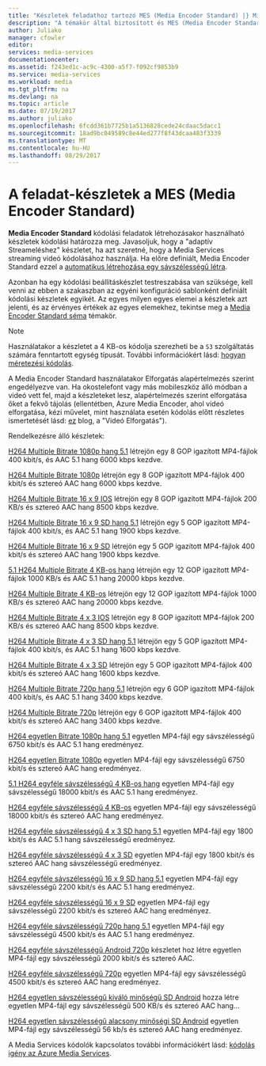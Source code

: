 ```yaml
---
title: "Készletek feladathoz tartozó MES (Media Encoder Standard) |} Microsoft Docs"
description: "A témakör által biztosított és MES (Media Encoder Standard) a feladat készletek áttekintése."
author: Juliako
manager: cfowler
editor: 
services: media-services
documentationcenter: 
ms.assetid: f243ed1c-ac9c-4300-a5f7-f092cf9853b9
ms.service: media-services
ms.workload: media
ms.tgt_pltfrm: na
ms.devlang: na
ms.topic: article
ms.date: 07/19/2017
ms.author: juliako
ms.openlocfilehash: 6fcdd361b7725b1a5136828cede24cdaac5dacc1
ms.sourcegitcommit: 18ad9bc049589c8e44ed277f8f43dcaa483f3339
ms.translationtype: MT
ms.contentlocale: hu-HU
ms.lasthandoff: 08/29/2017
---
```

# <a name="task-presets-for-mes-media-encoder-standard"></a>A feladat-készletek a MES (Media Encoder Standard)

**Media Encoder Standard** kódolási feladatok létrehozásakor használható készletek kódolási határozza meg. Javasoljuk, hogy a "adaptív Streameléshez" készletet, ha azt szeretné, hogy a Media Services streaming videó kódolásához használja. Ha előre definiált, Media Encoder Standard ezzel a [automatikus létrehozása egy sávszélességű létra](media-services-autogen-bitrate-ladder-with-mes.md). 

Azonban ha egy kódolási beállításkészlet testreszabása van szüksége, kell venni az ebben a szakaszban az egyéni konfiguráció sablonként definiált kódolási készletek egyikét. Az egyes milyen egyes elemei a készletek azt jelenti, és az érvényes értékek az egyes elemekhez, tekintse meg a [Media Encoder Standard séma](media-services-mes-schema.md) témakör.  
  
> [!NOTE]
>  Használatakor a készletet a 4 KB-os kódolja szerezheti be a `S3` szolgáltatás számára fenntartott egység típusát. További információkért lásd: [hogyan méretezési kódolás](https://azure.microsoft.com/en-us/documentation/articles/media-services-portal-encoding-units).  
  
A Media Encoder Standard használatakor Elforgatás alapértelmezés szerint engedélyezve van. Ha okostelefont vagy más mobileszköz álló módban a videó vett fel, majd a készleteket lesz, alapértelmezés szerint elforgatása őket a fekvő tájolás (ellentétben, Azure Media Encoder, ahol videó elforgatása, kézi művelet, mint használata esetén kódolás előtt részletes ismertetését lásd: [ez](http://azure.microsoft.com/blog/2014/08/21/advanced-encoding-features-in-azure-media-encoder/) blog, a "Videó Elforgatás").  
  
Rendelkezésre álló készletek:  
  
 [H264 Multiple Bitrate 1080p hang 5.1](media-services-mes-preset-H264-Multiple-Bitrate-1080p-Audio-5.1.md) létrejön egy 8 GOP igazított MP4-fájlok 400 kbit/s, és AAC 5.1 hang 6000 kbps kezdve.  
  
 [H264 Multiple Bitrate 1080p](media-services-mes-preset-H264-Multiple-Bitrate-1080p.md) létrejön egy 8 GOP igazított MP4-fájlok 400 kbit/s és sztereó AAC hang 6000 kbps kezdve.  
  
 [H264 Multiple Bitrate 16 x 9 IOS](media-services-mes-preset-H264-Multiple-Bitrate-16x9-for-iOS.md) létrejön egy 8 GOP igazított MP4-fájlok 200 KB/s és sztereó AAC hang 8500 kbps kezdve.  
  
 [H264 Multiple Bitrate 16 x 9 SD hang 5.1](media-services-mes-preset-H264-Multiple-Bitrate-16x9-SD-Audio-5.1.md) létrejön egy 5 GOP igazított MP4-fájlok 400 kbit/s, és AAC 5.1 hang 1900 kbps kezdve.  
  
 [H264 Multiple Bitrate 16 x 9 SD](media-services-mes-preset-H264-Multiple-Bitrate-16x9-SD.md) létrejön egy 5 GOP igazított MP4-fájlok 400 kbit/s és sztereó AAC hang 1900 kbps kezdve.  
  
 [5.1 H264 Multiple Bitrate 4 KB-os hang](media-services-mes-preset-H264-Multiple-Bitrate-4K-Audio-5.1.md) létrejön egy 12 GOP igazított MP4-fájlok 1000 KB/s és AAC 5.1 hang 20000 kbps kezdve.  
  
 [H264 Multiple Bitrate 4 KB-os](media-services-mes-preset-H264-Multiple-Bitrate-4K.md) létrejön egy 12 GOP igazított MP4-fájlok 1000 KB/s és sztereó AAC hang 20000 kbps kezdve.  
  
 [H264 Multiple Bitrate 4 x 3 IOS](media-services-mes-preset-H264-Multiple-Bitrate-4x3-for-iOS.md) létrejön egy 8 GOP igazított MP4-fájlok 200 KB/s és sztereó AAC hang 8500 kbps kezdve.  
  
 [H264 Multiple Bitrate 4 x 3 SD hang 5.1](media-services-mes-preset-H264-Multiple-Bitrate-4x3-SD-Audio-5.1.md) létrejön egy 5 GOP igazított MP4-fájlok 400 kbit/s, és AAC 5.1 hang 1600 kbps kezdve.  
  
 [H264 Multiple Bitrate 4 x 3 SD](media-services-mes-preset-H264-Multiple-Bitrate-4x3-SD.md) létrejön egy 5 GOP igazított MP4-fájlok 400 kbit/s és sztereó AAC hang 1600 kbps kezdve.  
  
 [H264 Multiple Bitrate 720p hang 5.1](media-services-mes-preset-H264-Multiple-Bitrate-720p-Audio-5.1.md) létrejön egy 6 GOP igazított MP4-fájlok 400 kbit/s, és AAC 5.1 hang 3400 kbps kezdve.  
  
 [H264 Multiple Bitrate 720p](media-services-mes-preset-H264-Multiple-Bitrate-720p.md) létrejön egy 6 GOP igazított MP4-fájlok 400 kbit/s és sztereó AAC hang 3400 kbps kezdve.  
  
 [H264 egyetlen Bitrate 1080p hang 5.1](media-services-mes-preset-H264-Single-Bitrate-1080p-Audio-5.1.md) egyetlen MP4-fájl egy sávszélességű 6750 kbit/s és AAC 5.1 hang eredményez.  
  
 [H264 egyetlen Bitrate 1080p](media-services-mes-preset-H264-Single-Bitrate-1080p.md) egyetlen MP4-fájl egy sávszélességű 6750 kbit/s és sztereó AAC hang eredményez.  
  
 [5.1 H264 egyféle sávszélességű 4 KB-os hang](media-services-mes-preset-H264-Single-Bitrate-4K-Audio-5.1.md) egyetlen MP4-fájl egy sávszélességű 18000 kbit/s és AAC 5.1 hang eredményez.  
  
 [H264 egyféle sávszélességű 4 KB-os](media-services-mes-preset-H264-Single-Bitrate-4K.md) egyetlen MP4-fájl egy sávszélességű 18000 kbit/s és sztereó AAC hang eredményez.  
  
 [H264 egyféle sávszélességű 4 x 3 SD hang 5.1](media-services-mes-preset-H264-Single-Bitrate-4x3-SD-Audio-5.1.md) egyetlen MP4-fájl egy 1800 kbit/s és AAC 5.1 hang sávszélességű eredményez.  
  
 [H264 egyféle sávszélességű 4 x 3 SD](media-services-mes-preset-H264-Single-Bitrate-4x3-SD.md) egyetlen MP4-fájl egy 1800 kbit/s és sztereó AAC hang sávszélességű eredményez.  
  
 [H264 egyféle sávszélességű 16 x 9 SD hang 5.1](media-services-mes-preset-H264-Single-Bitrate-16x9-SD-Audio-5.1.md) egyetlen MP4-fájl egy sávszélességű 2200 kbit/s és AAC 5.1 hang eredményez.  
  
 [H264 egyféle sávszélességű 16 x 9 SD](media-services-mes-preset-H264-Single-Bitrate-16x9-SD.md) egyetlen MP4-fájl egy sávszélességű 2200 kbit/s és sztereó AAC hang eredményez.  
  
 [H264 egyféle sávszélességű 720p hang 5.1](media-services-mes-preset-H264-Single-Bitrate-720p-Audio-5.1.md) egyetlen MP4-fájl egy sávszélességű 4500 kbit/s és AAC 5.1 hang eredményez.  
  
 [H264 egyféle sávszélességű Android 720p](media-services-mes-preset-H264-Single-Bitrate-720p-for-Android.md) készletet hoz létre egyetlen MP4-fájl egy sávszélességű 2000 kbit/s és sztereó AAC.  
  
 [H264 egyféle sávszélességű 720p](media-services-mes-preset-H264-Single-Bitrate-720p.md) egyetlen MP4-fájl egy sávszélességű 4500 kbit/s és sztereó AAC hang eredményez.  
  
 [H264 egyetlen sávszélességű kiváló minőségű SD Android](media-services-mes-preset-H264-Single-Bitrate-High-Quality-SD-for-Android.md) hozza létre egyetlen MP4-fájl egy sávszélességű 500 KB/s és sztereó AAC hang...  
  
 [H264 egyetlen sávszélességű alacsony minőségi SD Android](media-services-mes-preset-H264-Single-Bitrate-Low-Quality-SD-for-Android.md) egyetlen MP4-fájl egy sávszélességű 56 kb/s és sztereó AAC hang eredményez.  
  
 A Media Services kódolók kapcsolatos további információkért lásd: [kódolás igény az Azure Media Services](https://azure.microsoft.com/en-us/documentation/articles/media-services-encode-asset/).
